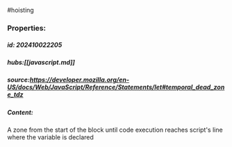 #hoisting
### Properties:

##### id: 202410022205
##### hubs:[[javascript.md]]
##### source:https://developer.mozilla.org/en-US/docs/Web/JavaScript/Reference/Statements/let#temporal_dead_zone_tdz
##### Content:


A zone from the start of the block until code execution reaches script's line where the variable is declared